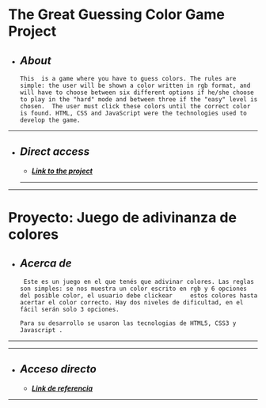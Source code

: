 # The Great Guessing Color Game Project
+ ## ___About___
    ```
    This  is a game where you have to guess colors. The rules are simple: the user will be shown a color written in rgb format, and will have to choose between six different options if he/she choose to play in the "hard" mode and between three if the "easy" level is chosen.  The user must click these colors until the correct color is found. HTML, CSS and JavaScript were the technologies used to develop the game.  
 
___

+ ## ___Direct access___
    - [___Link to the project___](https://quirky-villani-38b633.netlify.app/) 
        
    ___

    
___

# Proyecto: Juego de adivinanza de colores 
+ ## ___Acerca de___
    ```
     Este es un juego en el que tenés que adivinar colores. Las reglas son simples: se nos muestra un color escrito en rgb y 6 opciones del posible color, el usuario debe clickear     estos colores hasta acertar el color correcto. Hay dos niveles de dificultad, en el fácil serán solo 3 opciones.           

    Para su desarrollo se usaron las tecnologias de HTML5, CSS3 y Javascript .
___
___

+ ## ___Acceso directo___
    - [___Link de referencia___](https://quirky-villani-38b633.netlify.app/)

___


